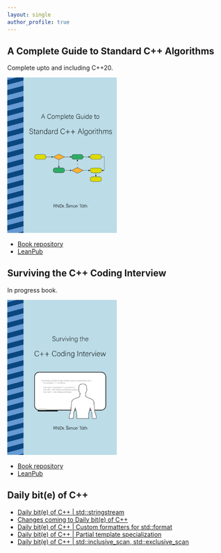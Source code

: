 ```yaml
---
layout: single
author_profile: true
---
```


## A Complete Guide to Standard C++ Algorithms

Complete upto and including C++20.

[<img src="assets/images/book_algorithms_cover.png" width="50%">](https://leanpub.com/cpp-algorithms-guide)

- [Book repository](https://github.com/HappyCerberus/book-cpp-algorithms)
- [LeanPub](https://leanpub.com/cpp-algorithms-guide)

## Surviving the C++ Coding Interview

In progress book.

[<img src="assets/images/book_coding_interview_cover.png" width="50%">](https://leanpub.com/cpp-coding-interview)

- [Book repository](https://leanpub.com/cpp-coding-interview)
- [LeanPub](https://leanpub.com/cpp-coding-interview)

## Daily bit(e) of C++

<ul>
<!-- SUBSTACK:START --><li><a href="https://medium.com/@simontoth/daily-bit-e-of-c-std-stringstream-ec4b17b7d565?source=rss-1e1de1006a93------2">Daily bit&lpar;e&rpar; of C++ | std::stringstream</a></li><li><a href="https://medium.com/@simontoth/changes-coming-to-daily-bit-e-of-c-1a5a6f263417?source=rss-1e1de1006a93------2">Changes coming to Daily bit&lpar;e&rpar; of C++</a></li><li><a href="https://medium.com/@simontoth/daily-bit-e-of-c-custom-formatters-for-std-format-2d43f9827fd2?source=rss-1e1de1006a93------2">Daily bit&lpar;e&rpar; of C++ | Custom formatters for std::format</a></li><li><a href="https://medium.com/@simontoth/daily-bit-e-of-c-partial-template-specialization-91fc3eabb292?source=rss-1e1de1006a93------2">Daily bit&lpar;e&rpar; of C++ | Partial template specialization</a></li><li><a href="https://medium.com/@simontoth/daily-bit-e-of-c-std-inclusive-scan-std-exclusive-scan-6872d6592710?source=rss-1e1de1006a93------2">Daily bit&lpar;e&rpar; of C++ | std::inclusive_scan, std::exclusive_scan</a></li><!-- SUBSTACK:END -->
</ul>